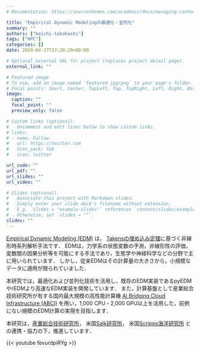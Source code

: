 ```yaml
---
# Documentation: https://sourcethemes.com/academic/docs/managing-content/

title: "Empirical Dynamic Modelingの最適化・並列化"
summary: ""
authors: ["keichi-takahashi"]
tags: ["HPC"]
categories: []
date: 2020-04-27T17:20:29+09:00

# Optional external URL for project (replaces project detail page).
external_link: ""

# Featured image
# To use, add an image named `featured.jpg/png` to your page's folder.
# Focal points: Smart, Center, TopLeft, Top, TopRight, Left, Right, BottomLeft, Bottom, BottomRight.
image:
  caption: ""
  focal_point: ""
  preview_only: false

# Custom links (optional).
#   Uncomment and edit lines below to show custom links.
# links:
# - name: Follow
#   url: https://twitter.com
#   icon_pack: fab
#   icon: twitter

url_code: ""
url_pdf: ""
url_slides: ""
url_video: ""

# Slides (optional).
#   Associate this project with Markdown slides.
#   Simply enter your slide deck's filename without extension.
#   E.g. `slides = "example-slides"` references `content/slides/example-slides.md`.
#   Otherwise, set `slides = ""`.
slides: ""
---
```


[Empirical Dynamic Modeling (EDM)](https://deepeco.ucsd.edu/nonlinear-dynamics-research/edm/) は，
[Takensの埋め込み定理](https://doi.org/10.3156/jfuzzy.10.4_82)に基づく非線形時系列解析手法です．
EDMは，力学系の状態変数の予測，非線形性の評価，変数間の因果分析等を可能にする手法であり，生態学や神経科学などの分野で主に用いられています．
しかし，従来EDMはその計算量の大きさから，小規模なデータに適用が限られていました．

本研究では，最適化および並列化技術を活用し，既存のEDM実装であるpyEDMやrEDMより高速なEDM実装を開発しています．
また，計算基盤として産業総合技術研究所が有する国内最大規模の高性能計算機
[AI Bridging Cloud Infrastructure (ABCI)](https://abci.ai/ja/)
を用い，1,000 CPU・2,000 GPU以上を活用した，前例にない規模のEDM計算の実現を目指します．

本研究は，[産業総合技術研究所](https://www.aist.go.jp/)，
米国[Salk研究所](https://www.salk.edu/)，
米国[Scripps海洋研究所](https://scripps.ucsd.edu/)
との連携・協力の下，推進しています．

{{< youtube fevurdpiRYg >}}
